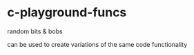 # c-playground-funcs

random bits & bobs

can be used to create variations of the same code functionality
